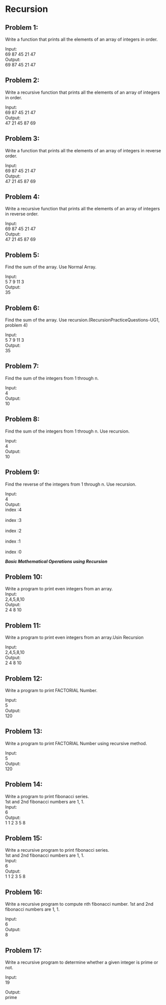 # Recursion
## Problem 1:

Write a function that prints all the elements of an array of integers in order.<br />

Input: <br />
69 87 45 21 47 <br />
Output: <br />
69 87 45 21 47 <br />

## Problem 2:

Write a recursive function that prints all the elements of an array of integers in order.<br />

Input: <br />
69 87 45 21 47 <br />
Output: <br />
47 21 45 87 69 <br />

## Problem 3:

Write a function that prints all the elements of an array of integers in reverse order.<br />

Input: <br />
69 87 45 21 47 <br />
Output: <br />
47 21 45 87 69 <br />

## Problem 4:

Write a recursive function that prints all the elements of an array of integers in reverse order.<br />


Input: <br />
69 87 45 21 47 <br />
Output: <br />
47 21 45 87 69 <br />

## Problem 5: <br />

Find the sum of the array. Use Normal Array.

Input:<br />
5 7 9 11 3 <br />
Output:<br />
35 <br /> 

## Problem 6: <br />

Find the sum of the array. Use recursion.(RecursionPracticeQuestions-UG1, problem 4)

Input:<br />
5 7 9 11 3 <br />
Output:<br />
35 <br /> 

## Problem 7: <br />

Find the sum of the integers from 1 through n.

Input:<br />
4<br />
Output:<br />
10 <br /> 

## Problem 8: <br />

Find the sum of the integers from 1 through n. Use recursion.

Input:<br />
4 <br />
Output:<br />
10 <br /> 

## Problem 9: <br />

Find the reverse of the integers from 1 through n. Use recursion.

Input:<br />
4 <br />
Output:<br />
index :4  <br />                                                                                                                   
index :3  <br />                                                                                                                   
index :2  <br />                                                                                                                   
index :1  <br />                                                                                                                   
index :0<br /> 

**_Basic Mathematical Operations using Recursion_**

## Problem 10:


Write a  program to print even integers from an array.<br/>
Input:<br/>
2,4,5,8,10 <br />
Output: <br />
2 4 8 10 <br />

## Problem 11:

Write a  program to print even integers from an array.Usin Recursion<br/>

Input:<br/>
2,4,5,8,10 <br />
Output: <br />
2 4 8 10 <br />

## Problem 12:
Write a  program to print FACTORIAL Number.<br />

Input:  <br />
5 <br />
Output: <br />
120 <br />

## Problem 13:
Write a  program to print FACTORIAL Number using recursive method.<br />

Input:  <br />
5 <br />
Output: <br />
120 <br />

## Problem 14:
Write a program to print fibonacci series.<br/>
1st and 2nd fibonacci numbers are 1, 1.<br/>
Input:<br/>
6<br/>
Output:<br/>
1 1 2 3 5 8<br/>

## Problem 15:
Write a recursive program to print fibonacci series.<br/>
1st and 2nd fibonacci numbers are 1, 1.<br/>
Input:<br/>
6<br/>
Output:<br/>
1 1 2 3 5 8<br/>

## Problem 16:
Write a recursive program to compute nth fibonacci number. 1st and 2nd fibonacci numbers are 1, 1.<br/>

Input:<br/>
6<br/>
Output:<br/>
8<br/>

## Problem 17: 
Write a recursive program to determine whether a given integer is prime or not.

Input: <br />
19 <br />

Output: <br />
prime <br />